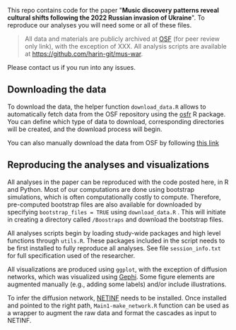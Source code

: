 This repo contains code for the paper "**Music discovery patterns reveal cultural shifts following the 2022 Russian invasion of Ukraine**". To reproduce our analyses you will need some or all of these files.

> All data and materials are publicly archived at [OSF](https://osf.io/ra38k/?view_only=32795758b14040cdb826d743023308fd) (for peer review only link), with the exception of XXX. All analysis scripts are available at <https://github.com/harin-git/mus-war>.

Please contact us if you run into any issues.

## Downloading the data

To download the data, the helper function `download_data.R` allows to automatically fetch data from the OSF repository using the [osfr](https://cran.r-project.org/web/packages/osfr/vignettes/getting_started.html) R package. You can define which type of data to download, corresponding directories will be created, and the download process will begin.

You can also manually download the data from OSF by following [this link](https://osf.io/ra38k/?view_only=32795758b14040cdb826d743023308fd)

## Reproducing the analyses and visualizations

All analyses in the paper can be reproduced with the code posted here, in R and Python. Most of our computations are done using bootstrap simulations, which is often computationally costly to compute. Therefore, pre-computed bootstrap files are also available for downloaded by specifying `bootstrap_files = TRUE` using `download_data.R` . This will initiate in creating a directory called `/Boostraps` and download the bootstrap files.

All analyses scripts begin by loading study-wide packages and high level functions through `utils.R`. These packages included in the script needs to be first installed to fully reproduce all analyses. See file `session_info.txt` for full specification used of the researcher.

All visualizations are produced using `ggplot`, with the exception of diffusion networks, which was visualized using [Gephi](https://gephi.org/). Some figure elements are augmented manually (e.g., adding some labels) and/or include illustrations.

To infer the diffusion network, [NETINF](https://snap.stanford.edu/netinf/) needs to be installed. Once installed and pointed to the right path, `Main1-make_network.R` function can be used as a wrapper to augment the raw data and format the cascades as input to NETINF.
